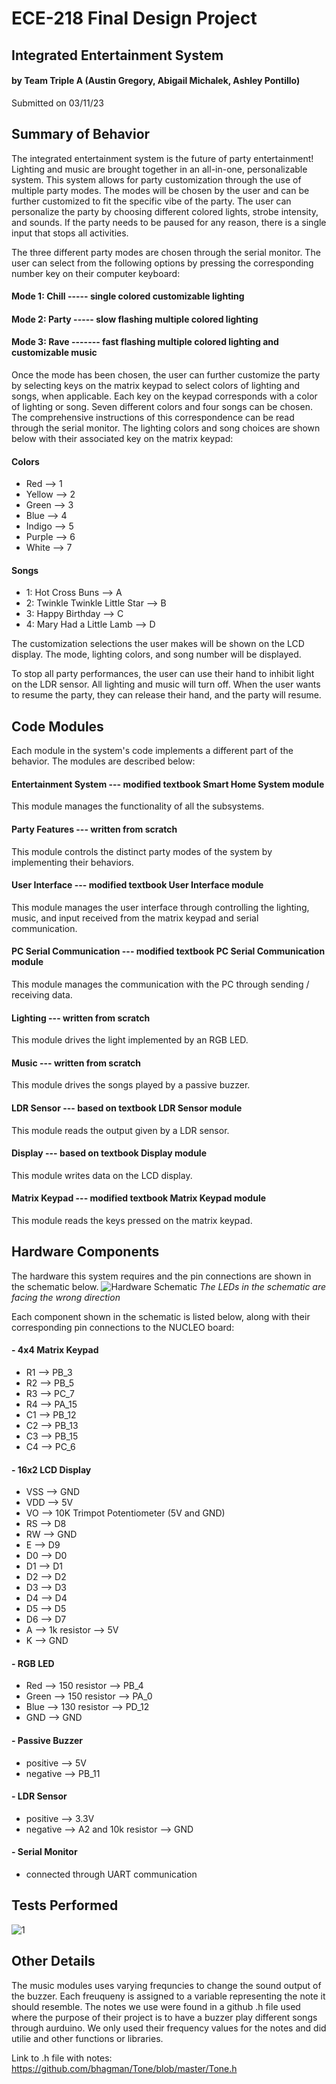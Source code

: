 # ECE-218 Final Design Project
## Integrated Entertainment System

#### by Team Triple A (Austin Gregory, Abigail Michalek, Ashley Pontillo)

Submitted on 03/11/23

Summary of Behavior
-------------------
The integrated entertainment system is the future of party entertainment! Lighting and music are brought together in an all-in-one, personalizable system. This system allows for party customization through the use of multiple party modes. The modes will be chosen by the user and can be further customized to fit the specific vibe of the party. The user can personalize the party by choosing different colored lights, strobe intensity, and sounds. If the party needs to be paused for any reason, there is a single input that stops all activities.

The three different party modes are chosen through the serial monitor. The user can select from the following options by pressing the corresponding number key on their computer keyboard:
#### Mode 1: Chill ----- single colored customizable lighting
#### Mode 2: Party ----- slow flashing multiple colored lighting
#### Mode 3: Rave ------- fast flashing multiple colored lighting and customizable music

Once the mode has been chosen, the user can further customize the party by selecting keys on the matrix keypad to select colors of lighting and songs, when applicable. Each key on the keypad corresponds with a color of lighting or song. Seven different colors and four songs can be chosen. The comprehensive instructions of this correspondence can be read through the serial monitor. The lighting colors and song choices are shown below with their associated key on the matrix keypad:

#### Colors
- Red --> 1
- Yellow --> 2
- Green --> 3
- Blue --> 4
- Indigo --> 5
- Purple --> 6
- White --> 7

#### Songs
- 1: Hot Cross Buns --> A
- 2: Twinkle Twinkle Little Star --> B
- 3: Happy Birthday --> C
- 4: Mary Had a Little Lamb --> D

The customization selections the user makes will be shown on the LCD display. The mode, lighting colors, and song number will be displayed.

To stop all party performances, the user can use their hand to inhibit light on the LDR sensor. All lighting and music will turn off. When the user wants to resume the party, they can release their hand, and the party will resume.

Code Modules
------------
Each module in the system's code implements a different part of the behavior. The modules are described below:
#### Entertainment System --- modified textbook Smart Home System module
This module manages the functionality of all the subsystems.

#### Party Features --- written from scratch
This module controls the distinct party modes of the system by implementing their behaviors.
  
#### User Interface --- modified textbook User Interface module
This module manages the user interface through controlling the lighting, music, and input received from the matrix keypad and serial communication.
  
#### PC Serial Communication --- modified textbook PC Serial Communication module
This module manages the communication with the PC through sending / receiving data.

#### Lighting --- written from scratch
This module drives the light implemented by an RGB LED.
    
#### Music --- written from scratch
This module drives the songs played by a passive buzzer.
    
#### LDR Sensor --- based on textbook LDR Sensor module
This module reads the output given by a LDR sensor.
   
#### Display --- based on textbook Display module
This module writes data on the LCD display.
    
#### Matrix Keypad --- modified textbook Matrix Keypad module
This module reads the keys pressed on the matrix keypad.

Hardware Components
-------------------
The hardware this system requires and the pin connections are shown in the schematic below.
![Hardware Schematic](https://lh3.googleusercontent.com/kEasagN08I37e5mX_3HTPFbunfxhqe9EgBodsjEhgqVYuyBt04OjoYGvARiIrNsAxBQx2bYkxcrl-uSowxyZJbQ8Qk8oaPN85uCqph3TpQ)
*The LEDs in the schematic are facing the wrong direction*

Each component shown in the schematic is listed below, along with their corresponding pin connections to the NUCLEO board:
#### - 4x4 Matrix Keypad
  - R1 --> PB_3
  - R2 --> PB_5
  - R3 --> PC_7
  - R4 --> PA_15
  - C1 --> PB_12
  - C2 --> PB_13
  - C3 --> PB_15
  - C4 --> PC_6
#### - 16x2 LCD Display
  - VSS --> GND
  - VDD --> 5V
  - VO --> 10K Trimpot Potentiometer (5V and GND)
  - RS --> D8
  - RW --> GND
  - E --> D9
  - D0 --> D0
  - D1 --> D1
  - D2 --> D2
  - D3 --> D3
  - D4 --> D4
  - D5 --> D5
  - D6 --> D7
  - A --> 1k resistor --> 5V
  - K --> GND
#### - RGB LED
  - Red --> 150 resistor --> PB_4
  - Green --> 150 resistor --> PA_0
  - Blue --> 130 resistor --> PD_12
  - GND --> GND
#### - Passive Buzzer
  - positive --> 5V
  - negative --> PB_11
#### - LDR Sensor
  - positive --> 3.3V
  - negative --> A2 and 10k resistor --> GND
#### - Serial Monitor
  - connected through UART communication

Tests Performed
---------------

![1](https://user-images.githubusercontent.com/124914390/224519529-4d49c292-bdd5-41dd-8803-f6b53bb91df5.jpg)


Other Details
-------------
The music modules uses varying frequncies to change the sound output of the buzzer. Each freuqueny is assigned to a variable representing the note it should resemble. The notes we use were found in a github .h file used where the purpose of their project is to have a buzzer play different songs through aurduino. We only used their frequency values for the notes and did utilie and other functions or libraries. 

Link to .h file with notes: https://github.com/bhagman/Tone/blob/master/Tone.h
